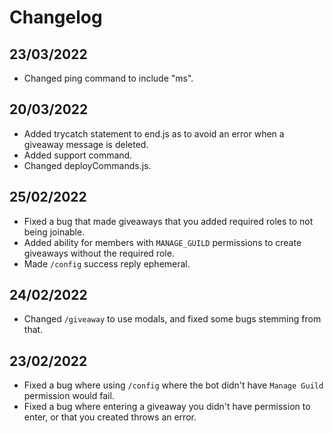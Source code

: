 # Changelog

## 23/03/2022

* Changed ping command to include "ms".

## 20/03/2022

* Added trycatch statement to end.js as to avoid an error when a giveaway message is deleted.
* Added support command.
* Changed deployCommands.js.

## 25/02/2022

* Fixed a bug that made giveaways that you added required roles to not being joinable.
* Added ability for members with `MANAGE_GUILD` permissions to create giveaways without the required role.
* Made `/config` success reply ephemeral.

## 24/02/2022

* Changed `/giveaway` to use modals, and fixed some bugs stemming from that.

## 23/02/2022

-   Fixed a bug where using `/config` where the bot didn't have `Manage Guild` permission would fail.
-   Fixed a bug where entering a giveaway you didn't have permission to enter, or that you created throws an error.
